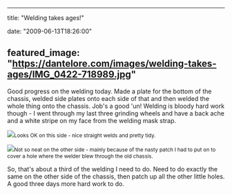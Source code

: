 
---
title: "Welding takes ages!"

date: "2009-06-13T18:26:00"

featured_image: "https://dantelore.com/images/welding-takes-ages/IMG_0422-718989.jpg"
---


Good progress on the welding today.  Made a plate for the bottom of the chassis, welded side plates onto each side of that and then welded the whole thing onto the chassis.  Job's a good 'un!  Welding is bloody hard work though - I went through my last three grinding wheels and have a back ache and a white stripe on my face from the welding mask strap.

<a href="http://danandtheduke.co.uk/uploaded_images/IMG_0422-719026.jpg"><img src="https://dantelore.com/images/welding-takes-ages/IMG_0422-718989.jpg"/></a><span style="font-size:85%;">Looks OK on this side - nice straight welds and pretty tidy.</span>

<a href="http://danandtheduke.co.uk/uploaded_images/IMG_0429-719049.jpg"><img src="https://dantelore.com/images/welding-takes-ages/IMG_0429-719044.jpg"/></a><span style="font-size:85%;">Not so neat on the other side - mainly because of the nasty patch I had to put on to cover a hole where the welder blew through the old chassis.</span>

So, that's about a third of the welding I need to do.  Need to do exactly the same on the other side of the chassis, then patch up all the other little holes.  A good three days more hard work to do.